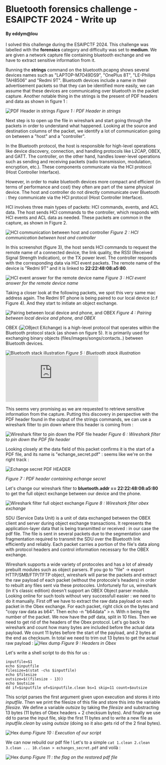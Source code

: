 # Bluetooth forensics challenge - ESAIPCTF 2024 - Write up 
#### By eddym@lou

I solved this challenge during the ESAIPCTF 2024. This challenge was labelled with the **forensics** category and difficulty was set to **medium**. We are given a network capture file containing bluetooth exchange and we have to extract sensitive information from it. 

Running the **strings** command on the bluetooth.pcapng shows several devices names such as "LAPTOP-M7O49DS9", "OnePlus 8T", "LE-Philips TAH8506" and "Redmi 9T". Bluetooth devices include a name in their advertisement packets so that they can be identified more easily, we can assume that these devices are communicating over bluetooth in the packet capture. 
Another notable thing in the strings is the present of PDF headers and data as shown in figure 1 : 

![PDF Header in strings](/ESAIPCTF/2024/images/1.PDF_header_in_strings.png)
*Figure 1 : PDF Header in strings*

Next step is to open up the file in wireshark and start going through the packets in order to understand what happened. 
Looking at the source and destination columns of the packet, we identify a lot of communication going on between a "host" and a "controller". 

In the Bluetooth protocol, the host is responsible for high-level operations like device discovery, connection, and handling protocols like L2CAP, OBEX, and GATT. The controller, on the other hand, handles lower-level operations such as sending and receiving packets (radio transmission, modulation, encryption, etc.). These components communicate via the HCI protocol (Host Controller Interface).

However, in order to make bluetooth devices more compact and efficient (in terms of performance and cost) they often are part of the same physical device. The host and controller do not directly communicate over Bluetooth : they communicate via the HCI protocol (Host Controller Interface).

HCI involves three main types of packets: HCI commands, events, and ACL data. The host sends HCI commands to the controller, which responds with HCI events and ACL data as needed. These packets are common in the capture, as shown in Figure 2.

![HCI communication between host and controller](/ESAIPCTF/2024/images/2.HCI_CMD_and_EVT.png)
*Figure 2 : HCI communication between host and controller*

In this screenshot (figure 3), the host sends HCI commands to request the remote name of a connected device, the link quality, the RSSI (Received Signal Strength Indication), or the TX power level. The controller responds with the corresponding data via HCI event packets. The remote name of the device is "Redmi 9T" and it is linked to **22:22:48:08:a5:80**.

![HCI event answer for the remote device name](/ESAIPCTF/2024/images/3.Remote_name_answer.png)
*Figure 3 : HCI event answer for the remote device name*

Taking a closer look at the following packets, we spot this very same mac address again. The Redmi 9T phone is being paired to our local device (c.f Figure 4). And they start to initiate an object exchange. 

![Pairing between local device and phone, and OBEX](/ESAIPCTF/2024/images/4.Communication_between_loopback_and_redmi9T.png)
*Figure 4 : Pairing between local device and phone, and OBEX*

OBEX (![OBject EXchange](https://en.wikipedia.org/wiki/OBject_EXchange)) is a high-level protocol that operates within the Bluetooth protocol stack (as shown on figure 5). It is primarily used for exchanging binary objects (files/images/songs/contacts..) between Bluetooth devices. 

![Bluetooth stack illustration](/ESAIPCTF/2024/images/5.Bluetooth_stack_illustration_obex.JPG)
*Figure 5 : Bluetooth stack illustration* ![Source](http://bluetoothtechnology-info.blogspot.com/2008/04/bluetooth-stack.html)

This seems very promising as we are requested to retrieve sensitive information from the capture. Putting this discovery in perspective with the PDF header found in the output of the strings commands, we can use a wireshark filter to pin down where this header is coming from : 

![Wireshark filter to pin down the PDF file header](/ESAIPCTF/2024/images/6.Wireshark_filter_PDF_header.png)
*Figure 6 : Wireshark filter to pin down the PDF file header*

Looking closely at the data field of this packet confirms it is the start of a PDF file, and its name is "echange_secret.pdf" : seems like we're on the right track : 

![Echange secret PDF HEADER](/ESAIPCTF/2024/images/7.Echange_secret.png)

*Figure 7 : PDF header containing echange secret*

Let's change our wireshark filter to **bluetooth.addr == 22:22:48:08:a5:80** to get the full object exchange between our device and the phone. 

![Wireshark filter full object exchange](/ESAIPCTF/2024/images/8.Wireshark_filter_obex_exchange.png)
*Figure 8 : Wireshark filter obex exchange*

SDU (Service Data Unit) is a unit of data exchanged between the OBEX client and server during object exchange transactions. 
It represents the application-layer data that is being transmitted or received : in our case the pdf file.
The file is sent in several packets due to the segmentation and fragmentation required to transmit the SDU over the Bluetooth link efficiently and reliably. Each packet carries a portion of the file's data along with protocol headers and control information necessary for the OBEX exchange.

Wireshark supports a wide variety of protocoles and has a lot of already prebuilt modules such as object parsers. If you go to "file" -> export HTTP/SMB/FTP/TFTP object, wireshark will parse the packets and extract the raw payload of each packet (without the protocole's headers) in order to rebuilt any files sent via these protocoles. Unfortunely for us, wireshark (in it's classic edition) doesn't support an OBEX Object parser module. Looking online for such tools without very successfull easier : we need to do it manually.
First off we have to extract the raw data payload on each packet in the Obex exchange.
For each packet, right click on the bytes and "copy raw data as b64". Then echo -n "b64data" > n. With n being the number of the packet.
We now have the pdf data, split in 10 files. Then we need to get rid of the headers of the Obex protocol.
Let's go back to wireshark and count how many bytes are included before the actual data payload. We count 11 bytes before the start of the payload, and 2 bytes at the end as checksum. In total we need to trim out 13 bytes to get the actual raw payload : 
![Hex dump](/ESAIPCTF/2024/images/9.headers_in_obex.png)
*Figure 9 : Headers in Obex*

Let's write a shell script to do this for us : 
```#!/bin/bash
inputfile=$1
echo $inputfile
filesize=$(stat -c%s $inputfile)
echo $filesize
outsize=$((filesize - 13))
echo $outsize
dd if=$inputfile of=$inputfile.clean bs=1 skip=11 count=$outsize
```

This script parses the first argument given upon execution and stores it into *inputfile*. Then we print the filesize of this file and store this into the variable *filesize*. We define a variable *outsize* by taking the *filesize* and substracting 13 bytes (11 bytes of Obex headers + 2 checksum bytes). And finally we use dd to parse the input file, skip the first 11 bytes and to write a new file as *inputfile.clean* by using *outsize* (doing so it also gets rid of the 2 final bytes).

![Hex dump](/ESAIPCTF/2024/images/10.execution_of_our_script.png)
*Figure 10 : Execution of our script*

We can now rebuild our pdf file ! Let's to a simple `cat 1.clean 2.clean 3.clean ... 10.clean > echanges_secret.pdf` and voilà : 

![Hex dump](/ESAIPCTF/2024/images/11.Echange_secret_flag.png)
*Figure 11 : the flag on the restored pdf file*


